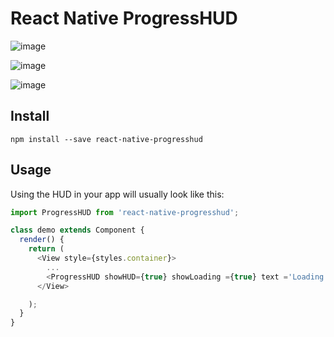 # React Native ProgressHUD

 ![image]( https://github.com/follyxing/react-native-progresshud/blob/master/screenshots/1.gif)
 
 ![image]( https://github.com/follyxing/react-native-progresshud/blob/master/screenshots/2.gif)
 
  ![image]( https://github.com/follyxing/react-native-progresshud/blob/master/screenshots/3.gif)
 
 

## Install
```shell
npm install --save react-native-progresshud
```

## Usage
Using the HUD in your app will usually look like this:

```js
import ProgressHUD from 'react-native-progresshud';

class demo extends Component {
  render() {
    return (
      <View style={styles.container}>
      	...
        <ProgressHUD showHUD={true} showLoading ={true} text ='Loading...'/>
      </View>

    );
  }
}

```

